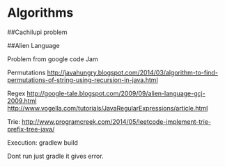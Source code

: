 # Algorithms
##Cachilupi problem


##Alien Language 

Problem from google code Jam

Permutations
http://javahungry.blogspot.com/2014/03/algorithm-to-find-permutations-of-string-using-recursion-in-java.html

Regex
http://google-tale.blogspot.com/2009/09/alien-language-gcj-2009.html
http://www.vogella.com/tutorials/JavaRegularExpressions/article.html


Trie:
http://www.programcreek.com/2014/05/leetcode-implement-trie-prefix-tree-java/

Execution:
gradlew build

Dont run just gradle it gives error.

